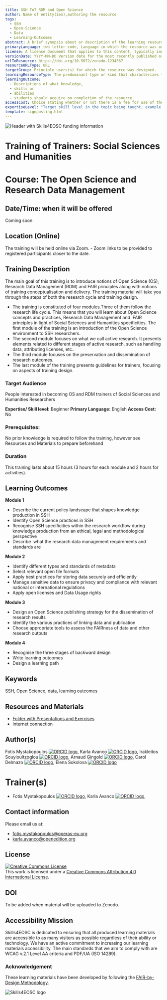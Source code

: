 ```yaml
---
title: SSH ToT RDM and Open Science
author: Name of entity(ies),authoring the resource
tags:
  - SSH
  - Open-Science
  - Data
  - Learning-Outcomes
abstract: A brief synopsis about or description of the learning resource.
primaryLanguage: two letter code, Language in which the resource was originally published or made available.
license: A license document that applies to this content, typically indicated by URL
versionDate: YYYY-MM-DD Version date for the most recently published or broadcast resource.
urlToResource: https://doi.org/10.5072/zenodo.1234567
resourceURLType: URL
targetGroup: Principle users(s) for which the resource was designed.
learningResourceType: The predominant type or kind that characterizes the learning resource.
learningOutcome:
  - Descriptions of what knowledge,
  - skills or
  - abilities
  - students should acquire on completion of the resource.
accessCost: Choice stating whether or not there is a fee for use of the resource (CV = Y/N/Maybe with recommendation that further explanation of “Maybe” goes in the Description field
expertiseLevel: "Target skill level in the topic being taught; example values include: beginner, intermediate, advanced"
template: signposting.html
---
```


![Header with Skills4EOSC funding information](./attachments/header.png)

# Training of Trainers: Social Sciences and Humanities

# Course: The Open Science and Research Data Management

## Date/Time: when it will be offered

Coming soon

## Location (Online)

The training will be held online via Zoom. - Zoom links to be provided to registered participants closer to the date.

## Training Description

The main goal of this training is to introduce notions of Open Science (OS), Research Data Management (RDM) and FAIR principles along with notions of training conceptualisation and delivery. The training material will take you through the steps of both the research cycle and training design. 

- The training is constituted of four modules.Three of them follow the research life cycle. This means that you will learn about Open Science concepts and practices, Research Data Management and  FAIR principles in light of Social Sciences and Humanities specificities. The first module of the training is an introduction of the Open Science environment to SSH researchers.
- The second module focuses on what we call active research. It presents elements related to different stages of active research, such as handling data, attributing licenses, etc.. 
- The third module focuses on the preservation and dissemination of research outcomes. 
- The last module of the training presents guidelines for trainers, focusing on aspects of training design.

### Target Audience

People interested in becoming OS and RDM trainers of Social Sciences and Humanities Researchers

**Expertise/ Skill level:** Beginner
**Primary Language:** English
**Access Cost:** No
### Prerequisites:

No prior knowledge is required to follow the training, however see Resources and Materials to prepare beforehand
### Duration

This training lasts about 15 hours (3 hours for each module and 2 hours for activities).

## Learning Outcomes

**Module 1**

- Describe the current policy landscape that shapes knowledge production in SSH
- Identify Open Science practices in SSH 
- Recognise SSH specificities within the research workflow during knowledge production from an ethical, legal and methodological perspective
- Describe  what the research data management requirements and standards are

**Module 2**

- Identify different types and standards of metadata
- Select relevant open file formats
- Apply best practices for storing data securely and efficiently
 - Manage sensitive data to ensure privacy and compliance with relevant national or international regulations
- Apply open licenses and Data Usage rights

**Module 3**

- Design an Open Science publishing strategy for the dissemination of research results
- Identify the various practices of linking data and publication
- Choose appropriate tools to assess the FAIRness of data and other research outputs

**Module 4**

- Recognise the three stages of backward design 
- Write learning outcomes 
- Design a learning path

## Keywords

SSH, Open Science, data, learning outcomes

## Resources and Materials

- [Folder with Presentations and Exercises](https://drive.google.com/drive/folders/1yP8kWeS6Gh52GJJQ4StMgvL5eJ98HVlY?usp=sharing)
- Internet connection



## Author(s)

Fotis Mystakopoulos [![ORCID logo](./attachments/orcid_16x16.webp)](https://orcid.org/0000-0002-9354-3754), Karla Avanco  [![ORCID logo](./attachments/orcid_16x16.webp)](https://orcid.org/0000-0001-8784-7754), Irakleitos Souyioultzoglou [![ORCID logo](./attachments/orcid_16x16.webp)](https://orcid.org/0000-0002-9875-7196), Arnaud Gingold [![ORCID logo](./attachments/orcid_16x16.webp)](https://orcid.org/0009-0000-0466-5542), Carol Delmazo [![ORCID logo](./attachments/orcid_16x16.webp)](https://orcid.org/0000-0002-8284-9117), Elena Sokolova [![ORCID logo](./attachments/orcid_16x16.webp)](https://orcid.org/0000-0002-4884-5446)
# Trainer(s)

- Fotis Mystakopoulos [![ORCID logo](./attachments/orcid_16x16.webp)](https://orcid.org/0000-0002-9354-3754), Karla Avanco  [![ORCID logo](./attachments/orcid_16x16.webp)](https://orcid.org/0000-0001-8784-7754),

## Contact information

Please email us at:

- fotis.mystakopoulos@operas-eu.org
- karla.avanco@openedition.org

## License

<a rel="license" href="http://creativecommons.org/licenses/by/4.0/"><img alt="Creative Commons License" style="border-width:0" src="https://i.creativecommons.org/l/by/4.0/88x31.png" /></a><br />This work is licensed under a <a rel="license" href="http://creativecommons.org/licenses/by/4.0/">Creative Commons Attribution 4.0 International License</a>.

## DOI

To be added when material will be uploaded to Zenodo.

## Accessibility Mission

Skills4EOSC is dedicated to ensuring that all produced learning materials are accessible to as many visitors as possible regardless of their ability or technology. We have an active commitment to increasing our learning materials accessibility. The main standards that we aim to comply with are WCAG v.2.1 Level AA criteria and PDF/UA (ISO 14289).

### Acknowledgement

These learning materials have been developed by following the [FAIR-by-Design Methodology](https://doi.org/10.5281/zenodo.7875540).

![Skills4EOSC logo](./attachments/skills4eosc.png)
